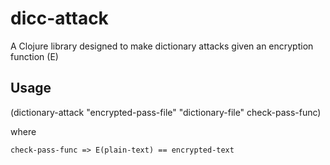 # dicc-attack

A Clojure library designed to make dictionary attacks given an encryption function (E)

## Usage

(dictionary-attack "encrypted-pass-file" "dictionary-file" check-pass-func)

where

    check-pass-func => E(plain-text) == encrypted-text